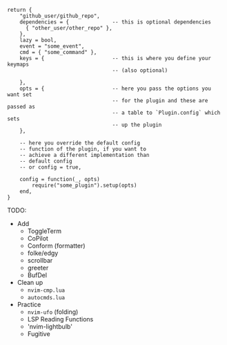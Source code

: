 ```
return {
    "github_user/github_repo",
    dependencies = {              -- this is optional dependencies
      { "other_user/other_repo" },
    },
    lazy = bool,
    event = "some_event",
    cmd = { "some_command" },
    keys = {                      -- this is where you define your keymaps
                                  -- (also optional)

    },
    opts = {                      -- here you pass the options you want set
                                  -- for the plugin and these are passed as
                                  -- a table to `Plugin.config` which sets
                                  -- up the plugin
    },

    -- here you override the default config
    -- function of the plugin, if you want to
    -- achieve a different implementation than
    -- default config
    -- or config = true,

    config = function(_, opts)
        require("some_plugin").setup(opts)
    end,
}
```

TODO:
- Add
    - ToggleTerm
    - CoPilot
    - Conform (formatter)
    - folke/edgy
    - scrollbar
    - greeter
    - BufDel
- Clean up
    - `nvim-cmp.lua`
    - `autocmds.lua`
- Practice
    - `nvim-ufo` (folding)
    - LSP Reading Functions
    - 'nvim-lightbulb'
    - Fugitive
